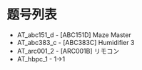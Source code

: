 # 题号列表

- AT_abc151_d - [ABC151D] Maze Master
- AT_abc383_c - [ABC383C] Humidifier 3
- AT_arc001_2 - [ARC001B] リモコン
- AT_hbpc_1 - 1→1
